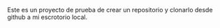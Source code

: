 Este es un proyecto de prueba de crear un repositorio y clonarlo desde github a mi escrotorio local.
